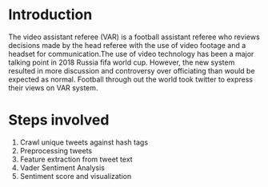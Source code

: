 # Introduction
The video assistant referee (VAR) is a football assistant referee who reviews decisions made by the head referee with the use of video footage and a headset for communication.The use of video technology has been a major talking point in 2018 Russia fifa world cup. However, the new system resulted in more discussion and controversy over officiating than would be expected as normal. Football through out the world took twitter to express their views on VAR system. 

# Steps involved
1) Crawl unique tweets against hash tags
2) Preprocessing tweets
3) Feature extraction from tweet text
4) Vader Sentiment Analysis
5) Sentiment score and visualization
